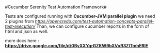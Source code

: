 
#Cucumber Serenity Test Automation Framework#

Tests are configured running with **Cucumber-JVM parallel plugin**
we need 2 plugins from _https://opencredo.com/test-automation-concepts-parallel-test-execution/_
Than, we can configure cucumber reports in the form of html and json as well.

more docs here : **https://drive.google.com/file/d/0ByXXYqrGZKW9bXVxR3ZITmhERlE**


